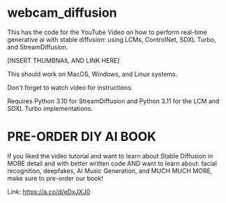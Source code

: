 # webcam_diffusion

This has the code for the YouTube Video on how to perform real-time generative ai with stable diffusion: using LCMs, ControlNet, SDXL Turbo, and StreamDiffusion. 

[INSERT THUMBNAIL AND LINK HERE]

This should work on MacOS, Windows, and Linux systems.

Don't forget to watch video for instructions.

Requires Python 3.10 for  StreamDiffusion and Python 3.11 for the LCM and SDXL Turbo implementations.

# PRE-ORDER DIY AI BOOK

If you liked the video tutorial and want to learn about Stable Diffusion in MORE detail and with better written code AND want to learn about: facial recognition, deepfakes, AI Music Generation, and MUCH MUCH MORE, make sure to pre-order our book!

Link: https://a.co/d/eDxJXJ0

